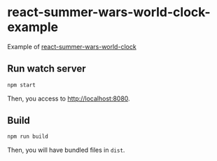 # react-summer-wars-world-clock-example

Example of [react-summer-wars-world-clock](https://github.com/nwtgck/react-summer-wars-world-clock)

## Run watch server

```bash
npm start
```

Then, you access to <http://localhost:8080>.

## Build

```bash
npm run build
```

Then, you will have bundled files in `dist`.